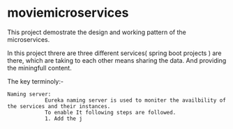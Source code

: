 # moviemicroservices


This project demostrate the design and working pattern of the microservices.


In  this project threre are three different services( spring boot projects ) are there, which are taking to each other means sharing the data.
And providing the miningfull content.

The key terminoly:- 
    
    Naming server:
                Eureka naming server is used to moniter the availbility of the services and their instances.
                To enable It following steps are followed.
                1. Add the j
